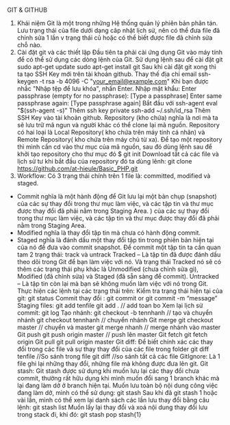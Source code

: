 GIT & GITHUB

1. Khái niệm
Git là một trong những Hệ thống quản lý phiên bản phân tán.
Lưu trạng thái của file dưới dạng câp nhật lịch sử, nên có thể đưa file đã chỉnh sửa 1 lần v trạng thái cũ hoặc có thể biết được file đã chỉnh sửa chỗ nào.
2. Cài đặt git và các thiết lập
Đầu tiên ta phải cài ứng dụng Git vào máy tính để có thể sử dụng các dòng lệnh của Git. 
Sử dụng lệnh sau để cài đặt git sudo apt-get update sudo apt-get install git
Sau khi cài đặt git xong thì ta tạo SSH Key mới trên tài khoản github. Thay thế địa chỉ email ssh-keygen -t rsa -b 4096 -C "your_email@example.com" Khi bạn được nhắc "Nhập tệp để lưu khóa", nhấn Enter. Nhập mật khẩu: Enter passphrase (empty for no passphrase): [Type a passphrase] Enter same passphrase again: [Type passphrase again] Bắt đầu với ssh-agent eval "$(ssh-agent -s)" Thêm ssh key private ssh-add ~/.ssh/id_rsa Thêm SSH Key vào tài khoản github.
Repository (kho chứa) nghĩa là nơi mà ta sẽ lưu trữ mã ngun và người khác có thể clone lại mã nguồn. Repository có hai loại là Local Repository( kho chứa trên máy tính cá nhân) và Remote Repository( kho chứa trên máy chủ từ xa). Để tạo một repository thì mình cần cd vào thư mục của mã nguồn, sau đó dùng lệnh sau để khởi tạo repository cho thư mục đó $ git init Download tất cả các file và lịch sử tư khi bắt đầu của repository đó ta dùng lênh: git clone https://github.com/at-hieule/Basic_PHP.git
3. Workflow:
Có 3 trạng thái chính trên 1 file là: committed, modified và staged.
+	Commit nghĩa là một hành động để Git lưu lại một bản chụp (snapshot) của các sự thay đổi trong thư mục làm việc, và các tập tin và thư mục được thay đổi đã phải nằm trong Staging Area. ) của các sự thay đổi trong thư mục làm việc, và các tập tin và thư mục được thay đổi đã phải nằm trong Staging Area.
+	Modified nghĩa là thay đổi tập tin mà chưa có hành động commit.
+	Staged nghĩa là đánh dấu một thay đổi tập tin trong phiên bản hiện tại của nó để đưa vào commit snapshot.
Để commit một tập tin ta cần quan tam 2 trạng thái: track và untrack Tracked – Là tập tin đã được đánh dấu theo dõi trong Git để bạn làm việc với nó. Và trạng thái Tracked nó sẽ có thêm các trạng thái phụ khác là Unmodified (chưa chỉnh sửa gì), Modified (đã chỉnh sửa) và Staged (đã sẵn sàng để commit). Untracked – Là tập tin còn lại mà bạn sẽ không muốn làm việc với nó trong Git.
Thực hiện các lệnh tại các trạng thái trên:
Kiểm tra trạng thái hiện tại của git:	git status
Commit thay đổi : git commit or git commit -m “message”
Staging files:	git add tenfile git add .	// add toan bo
Xem lại lịch sử commit: git log
Tạo nhánh:	git checkout -b tennhanh	// tạo và chuyển nhánh git checkout tennhanh // chuyển nhánh
Git merge git checkout master	// chuyển và master git merge nhanh	// merge nhánh vào master
Git push	git push origin master	// push lên master
Git fetch	git fetch origin
Git pull	git pull origin master
Git diff: Để biết chính xác các thay đổi trong các file và sự thay thay đổi của các file trong folder git diff tenfile	//So sánh trong file git diff //so sánh tất cả các file
GitIgnore: Là 1 file ghi lại những thay đổi, những file mà không được đưa lên git.
Git stash: Git stash được sử dụng khi muốn lưu lại các thay đổi chưa commit, thường rất hữu dụng khi mình muốn đổi sang 1 branch khác mà lại đang làm dở ở branch hiện tại. Muốn lưu toàn bộ nội dung công việc đang làm dở, mình có thể sử dụng: git stash Sau khi đã git stash 1 hoặc vài lần, mình có thể xem lại danh sách các lần lưu thay đổi bằng câu lệnh: git stash list Muốn lấy lại thay đổi và xoá nội dung thay đổi lưu trong stack đi, khi đó: git stash pop stash{1}
